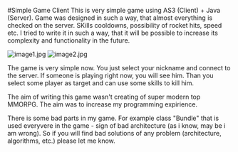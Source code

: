#Simple Game Client
This is very simple game using AS3 (Client) + Java (Server). 
Game was designed in such a way, that almost everything is checked on the server.
SKills cooldowns, possibility of rocket hits, speed etc.
I tried to write it in such a way, that it will be possible to increase its complexity and functionality in the future.

![image1.jpg](https://dl.dropbox.com/u/37043382/TOPMMORPG/screenshots/1.jpg)
![image2.jpg](https://dl.dropbox.com/u/37043382/TOPMMORPG/screenshots/2.jpg)

The game is very simple now. You just select your nickname and connect to the server. If someone is playing right now, you will see him.
Than you select some player as target and can use some skills to kill him. 

The aim of writing this game wasn't creating of super modern top MMORPG. The aim was to increase my programming expirience. 

There is some bad parts in my game. For example class "Bundle" that is used everyvere in the game - sign of bad architecture (as i know, may be i am wrong).
So if you will find bad solutions of any problem (architecture, algorithms, etc.) please let me know.